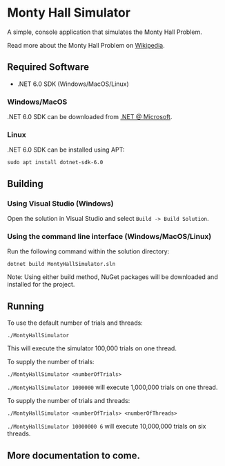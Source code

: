# Monty Hall Simulator

A simple, console application that simulates the Monty Hall Problem.

Read more about the Monty Hall Problem on [Wikipedia](https://en.wikipedia.org/wiki/Monty_Hall_problem).

## Required Software

* .NET 6.0 SDK (Windows/MacOS/Linux)

### Windows/MacOS
.NET 6.0 SDK can be downloaded from [.NET @ Microsoft](https://dotnet.microsoft.com/en-us/download).

### Linux
.NET 6.0 SDK can be installed using APT:

`sudo apt install dotnet-sdk-6.0`

## Building

### Using Visual Studio (Windows)

Open the solution in Visual Studio and select `Build -> Build Solution`.

### Using the command line interface (Windows/MacOS/Linux)

Run the following command within the solution directory:

`dotnet build MontyHallSimulator.sln`

Note: Using either build method, NuGet packages will be downloaded and installed for the project.

## Running

To use the default number of trials and threads:

`./MontyHallSimulator`

This will execute the simulator 100,000 trials on one thread.

To supply the number of trials:

`./MontyHallSimulator <numberOfTrials>`

`./MontyHallSimulator 1000000` will execute 1,000,000 trials on one thread.

To supply the number of trials and threads:

`./MontyHallSimulator <numberOfTrials> <numberOfThreads>`

`./MontyHallSimulator 10000000 6` will execute 10,000,000 trials on six threads.


## More documentation to come.